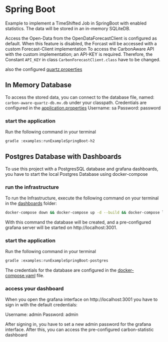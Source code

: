 # Spring Boot 

Example to implement a TimeShifted Job in SpringBoot with enabled statistics.
The data will be stored in an in-memory SQLiteDB.

Access the Open-Data from the OpenDataForecastClient is configured as default.
When this feature is disabled, the Forcast will be accessed with a custom Forecast-Client implementation
To access the CarbonAware API with the custom implementation; an API-KEY is required. 
Therefore, the Constant `API_KEY` in class `CarbonForecastClient.class` have to be changed.

also the configured [quartz.properties](../../../../../resources/com/esentri/quartz/example3/quartz.properties)

## In Memory Database

To access the stored data, you can connect to the database file, named: `carbon-aware-quartz-db.mv.db` under your classpath.
Credentials are configured in the [application.properties](../../../../../resources/application-h2.properties)
Username: sa
Password: password

### start the application

Run the following command in your terminal
```bash
gradle :examples:runExampleSpringBoot-h2
```

## Postgres Database with Dashboards

To use this project with a PostgresSQL database and grafana dashboards, you have to start the local Postgres Database using docker-compose

### run the infrastructure

To run the Infrastructure, execute the following command on your terminal in the [dashboards](../../../../../../../../dashboards) folder:

```bash
docker-compose down && docker-compose up -d --build && docker-compose logs -f
```
With this command the database will be created, and a pre-configured grafana server will be started on http://localhost:3001.

### start the application

Run the following command in your terminal

```bash
gradle :examples:runExampleSpringBoot-postgres
```

The credentials for the database are configured in the [docker-compose.yaml](../../../../../../../../dashboards/docker-compose.yaml) file.

### access your dashboard
When you open the grafana interface on http://localhost:3001 you have to sign in with the default credentials:

Username: admin
Password: admin

After signing in, you have to set a new admin password for the grafana interface. After this, you can access the pre-configured carbon-statistic dashboard


